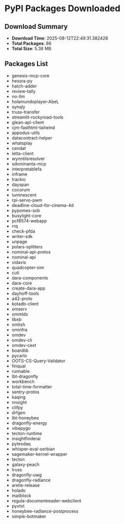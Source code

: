 # PyPI Packages Downloaded

## Download Summary
- **Download Time**: 2025-08-12T22:49:31.382428
- **Total Packages**: 86
- **Total Size**: 5.38 MB

## Packages List
- genesis-mcp-core
- hessra-py
- hatch-adder
- review-tally
- no-llm
- holamundoplayer-AbeL
- synqly
- truss-transfer
- streamlit-rockyroad-tools
- glean-api-client
- cjm-fasthtml-tailwind
- appodus-utils
- datacontract-helper
- whatsplay
- cendat
- letta-client
- wynntilsresolver
- sdominanta-mcp
- interpretablefa
- inframe
- trackio
- dayspan
- cocorum
- luminescent
- rpi-servo-pwm
- deadline-cloud-for-cinema-4d
- pypomes-sob
- busylight-core
- pcf8574-webapp
- rrq
- check-pfda
- writer-sdk
- unpage
- polars-splitters
- nominal-api-protos
- nominal-api
- vidavis
- quadcopter-sim
- cuti
- dara-components
- dara-core
- create-dara-app
- dayhoff-tools
- a42-proto
- kotadb-client
- omserv
- ommlds
- libxb
- omlish
- ominfra
- omdev
- omdev-cli
- omdev-cext
- boardlib
- pycarlo
- OOTS-CS-Query-Validator
- finqual
- runnable
- lbt-dragonfly
- workbench
- total-time-formatter
- sentry-protos
- kaqing
- nnsight
- clifpy
- drfgen
- lbt-honeybee
- dragonfly-energy
- vibepygo
- tecton-runtime
- insightfinderai
- pytesdaq
- whisper-eval-serbian
- sagemaker-kernel-wrapper
- tecton
- galaxy-peach
- truss
- dragonfly-uwg
- dragonfly-radiance
- arelle-release
- holado
- mailblock
- regula-documentreader-webclient
- pyxtxt
- honeybee-radiance-postprocess
- simple-botmaker

